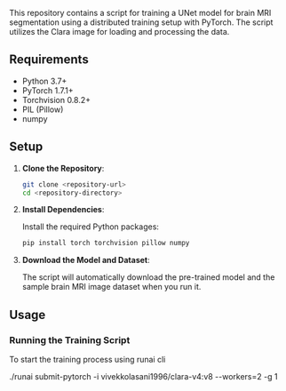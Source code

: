 This repository contains a script for training a UNet model for brain MRI segmentation using a distributed training setup with PyTorch. The script utilizes the Clara image for loading and processing the data.

## Requirements

- Python 3.7+
- PyTorch 1.7.1+
- Torchvision 0.8.2+
- PIL (Pillow)
- numpy

## Setup

1. **Clone the Repository**:

    ```sh
    git clone <repository-url>
    cd <repository-directory>
    ```

2. **Install Dependencies**:

    Install the required Python packages:

    ```sh
    pip install torch torchvision pillow numpy
    ```

3. **Download the Model and Dataset**:

    The script will automatically download the pre-trained model and the sample brain MRI image dataset when you run it.

## Usage

### Running the Training Script

To start the training process using runai cli


./runai submit-pytorch -i vivekkolasani1996/clara-v4:v8 --workers=2 -g 1







